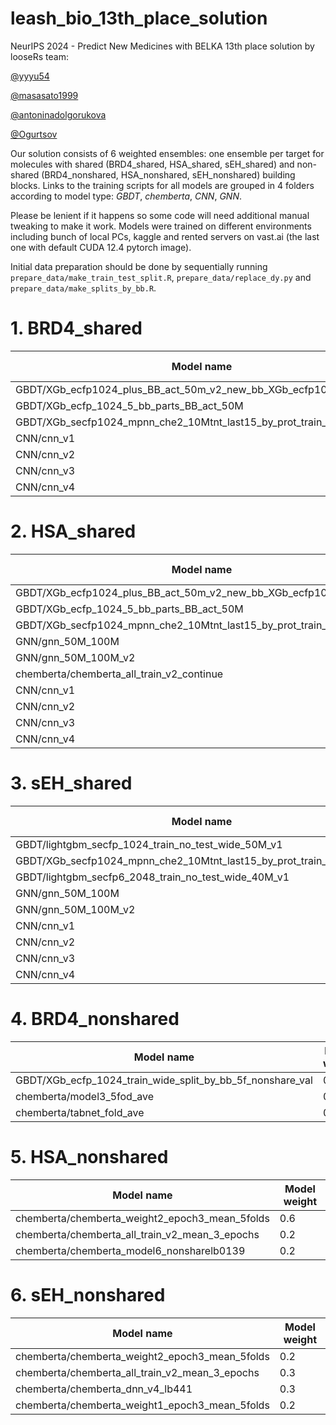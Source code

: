 # leash_bio_13th_place_solution

NeurIPS 2024 - Predict New Medicines with BELKA 13th place solution by looseRs team:

[@yyyu54](https://www.kaggle.com/yyyu54) 

[@masasato1999](https://www.kaggle.com/masasato1999)

[@antoninadolgorukova](https://www.kaggle.com/antoninadolgorukova)

[@Ogurtsov](https://www.kaggle.com/Ogurtsov)


Our solution consists of 6 weighted ensembles: one ensemble per target for molecules with shared (BRD4_shared, HSA_shared, sEH_shared) and non-shared (BRD4_nonshared, HSA_nonshared, sEH_nonshared) building blocks. Links to the training scripts for all models are grouped in 4 folders according to model type: *GBDT*, *chemberta*, *CNN*, *GNN*.

Please be lenient if it happens so some code will need additional manual tweaking to make it work. Models were trained on different environments including bunch of local PCs, kaggle and rented servers on vast.ai (the last one with default CUDA 12.4 pytorch image).

Initial data preparation should be done by sequentially running `prepare_data/make_train_test_split.R`, `prepare_data/replace_dy.py` and `prepare_data/make_splits_by_bb.R`.


# 1. BRD4_shared

Model name                                                           | Model weight
-------------------------------------------------------------------- | -------------
GBDT/XGb_ecfp1024_plus_BB_act_50m_v2_new_bb_XGb_ecfp1024_574         | 0.075
GBDT/XGb_ecfp_1024_5_bb_parts_BB_act_50M                             | 0.075
GBDT/XGb_secfp1024_mpnn_che2_10Mtnt_last15_by_prot_train_no_test_wide| 0.15
CNN/cnn_v1                                                           | 0.1561
CNN/cnn_v2                                                           | 0.1561
CNN/cnn_v3                                                           | 0.1939
CNN/cnn_v4                                                           | 0.1939


# 2. HSA_shared

Model name                                                           | Model weight
-------------------------------------------------------------------- | -------------
GBDT/XGb_ecfp1024_plus_BB_act_50m_v2_new_bb_XGb_ecfp1024_574         | 0.0375
GBDT/XGb_ecfp_1024_5_bb_parts_BB_act_50M                             | 0.0375
GBDT/XGb_secfp1024_mpnn_che2_10Mtnt_last15_by_prot_train_no_test_wide| 0.075
GNN/gnn_50M_100M                                                     | 0.0375
GNN/gnn_50M_100M_v2                                                  | 0.0375
chemberta/chemberta_all_train_v2_continue                            | 0.075
CNN/cnn_v1                                                           | 0.1561
CNN/cnn_v2                                                           | 0.1561
CNN/cnn_v3                                                           | 0.1939
CNN/cnn_v4                                                           | 0.1939


# 3. sEH_shared

Model name                                                           | Model weight
-------------------------------------------------------------------- | -------------
GBDT/lightgbm_secfp_1024_train_no_test_wide_50M_v1                   | 0.005
GBDT/XGb_secfp1024_mpnn_che2_10Mtnt_last15_by_prot_train_no_test_wide| 0.045
GBDT/lightgbm_secfp6_2048_train_no_test_wide_40M_v1                  | 0.005
GNN/gnn_50M_100M                                                     | 0.0225
GNN/gnn_50M_100M_v2                                                  | 0.0225
CNN/cnn_v1                                                           | 0.2007
CNN/cnn_v2                                                           | 0.2007
CNN/cnn_v3                                                           | 0.2493
CNN/cnn_v4                                                           | 0.2493


# 4. BRD4_nonshared

Model name                                                           | Model weight
-------------------------------------------------------------------- | -------------
GBDT/XGb_ecfp_1024_train_wide_split_by_bb_5f_nonshare_val            | 0.4
chemberta/model3_5fod_ave                                            | 0.3
chemberta/tabnet_fold_ave                                            | 0.3


# 5. HSA_nonshared

Model name                                                           | Model weight
-------------------------------------------------------------------- | -------------
chemberta/chemberta_weight2_epoch3_mean_5folds                       | 0.6
chemberta/chemberta_all_train_v2_mean_3_epochs                       | 0.2
chemberta/chemberta_model6_nonsharelb0139                            | 0.2


# 6. sEH_nonshared

Model name                                                           | Model weight
-------------------------------------------------------------------- | -------------
chemberta/chemberta_weight2_epoch3_mean_5folds                       | 0.2
chemberta/chemberta_all_train_v2_mean_3_epochs                       | 0.3
chemberta/chemberta_dnn_v4_lb441                                     | 0.3
chemberta/chemberta_weight1_epoch3_mean_5folds                       | 0.2